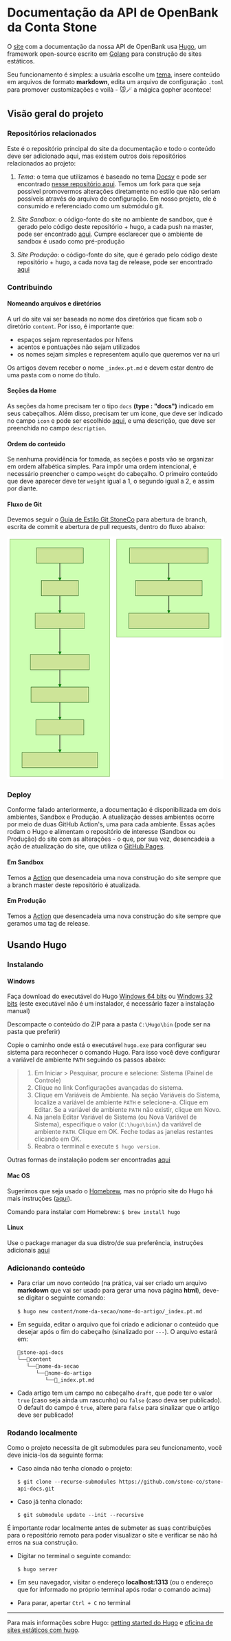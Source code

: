 # Documentação da API de OpenBank da Conta Stone

O [site](https://stone-co.github.io/) com a documentação da nossa API de OpenBank usa
[Hugo](https://gohugo.io/), um framework open-source escrito em [Golang](https://go.dev/) para construção de sites
estáticos.

Seu funcionamento é simples: a usuária escolhe um [tema](https://themes.gohugo.io/), insere conteúdo em arquivos de
formato __markdown__, edita um arquivo de configuração `.toml` para promover customizações e voilà - 🐭🪄 a mágica
gopher acontece!

## Visão geral do projeto

### Repositórios relacionados

Este é o repositório principal do site da documentação e todo o conteúdo deve ser adicionado aqui, mas existem outros
dois repositórios relacionados ao projeto:

1) *Tema*: o tema que utilizamos é baseado no tema [Docsy](https://themes.gohugo.io/docsy/)
   e pode ser encontrado [nesse repositório aqui](https://github.com/stone-co/docsy). Temos um fork para que seja
   possível promovermos alterações diretamente no estilo que não seriam possíveis através do arquivo de configuração. Em
   nosso projeto, ele é consumido e referenciado como um submódulo git.

2) *Site Sandbox*: o código-fonte do site no ambiente de sandbox, que é gerado pelo código deste repositório + hugo, a
   cada push na master, pode ser encontrado [aqui](https://github.com/stone-co/sandbox). Cumpre esclarecer que o
   ambiente de sandbox é usado como pré-produção

3) *Site Produção*: o código-fonte do site, que é gerado pelo código deste repositório + hugo, a cada nova tag de
   release, pode ser encontrado [aqui](https://github.com/stone-co/stone-co.github.io)

### Contribuindo

#### Nomeando arquivos e diretórios

A url do site vai ser baseada no nome dos diretórios que ficam sob o diretório `content`. Por isso, é importante que:

- espaços sejam representados por hífens
- acentos e pontuações não sejam utilizados
- os nomes sejam simples e representem aquilo que queremos ver na url

Os artigos devem receber o nome `_index.pt.md` e devem estar dentro de uma pasta com o nome do título.

#### Seções da Home

As seções da home precisam ter o tipo `docs` __(type : "docs")__ indicado em seus cabeçalhos. Além disso, precisam ter
um ícone, que deve ser indicado no campo `icon` e pode ser escolhido
[aqui](https://themify.me/themify-icons), e uma descrição, que deve ser preenchida no campo
`description`.

#### Ordem do conteúdo

Se nenhuma providência for tomada, as seções e posts vão se organizar em ordem alfabética simples. Para impôr uma ordem
intencional, é necessário preencher o campo `weight` do cabeçalho. O primeiro conteúdo que deve aparecer deve
ter `weight` igual a 1, o segundo igual a 2, e assim por diante.

#### Fluxo de Git

Devemos seguir
o [Guia de Estilo Git StoneCo](https://github.com/stone-payments/stoneco-best-practices/blob/master/gitStyleGuide/README_pt.md#commits)
para abertura de branch, escrita de commit e abertura de pull requests, dentro do fluxo abaixo:

![Flow](diagrama_git_flow.svg)

### Deploy

Conforme falado anteriormente, a documentação é disponibilizada em dois ambientes, Sandbox e Produção. A atualização
desses ambientes ocorre por meio de duas GitHub Action's, uma para cada ambiente. Essas ações rodam o
Hugo e alimentam o repositório de interesse (Sandbox ou Produção) do site com as alterações - o que, por sua vez, desencadeia a ação de
atualização do site, que utiliza o [GitHub Pages](https://pages.github.com/).

#### Em Sandbox

Temos a [Action](https://github.com/stone-co/stone-api-docs/blob/master/.github/workflows/sandbox.yml)
que desencadeia uma nova construção do site sempre que a branch master deste repositório é atualizada.

#### Em Produção

Temos a [Action](https://github.com/stone-co/stone-api-docs/blob/master/.github/workflows/release.yml)
que desencadeia uma nova construção do site sempre que geramos uma tag de release.

## Usando Hugo

### Instalando

#### Windows

Faça download do executável do
Hugo [Windows 64 bits](https://github.com/gohugoio/hugo/releases/download/v0.64.0/hugo_0.64.0_Windows-64bit.zip)
ou [Windows 32 bits](https://github.com/gohugoio/hugo/releases/download/v0.64.0/hugo_0.64.0_Windows-32bit.zip)
(este executável não é um instalador, é necessário fazer a instalação manual)

Descompacte o conteúdo do ZIP para a pasta `C:\Hugo\bin` (pode ser na pasta que preferir)

Copie o caminho onde está o executável `hugo.exe` para configurar seu sistema para reconhecer o comando Hugo. Para isso
você deve configurar a variável de ambiente `PATH` seguindo os passos abaixo:

> 1. Em Iniciar > Pesquisar, procure e selecione: Sistema (Painel de Controle)
> 2. Clique no link Configurações avançadas do sistema.
> 3. Clique em Variáveis de Ambiente. Na seção Variáveis do Sistema, localize a variável de ambiente `PATH` e selecione-a. Clique em Editar. Se a variável de ambiente `PATH` não existir, clique em Novo.
> 4. Na janela Editar Variável de Sistema (ou Nova Variável de Sistema), especifique o valor (`C:\hugo\bin\`) da variável de ambiente `PATH`. Clique em OK. Feche todas as janelas restantes clicando em OK.
> 5. Reabra o terminal e execute `$ hugo version`.

Outras formas de instalação podem ser encontradas [aqui](https://gohugo.io/getting-started/installing/#windows)

#### Mac OS

Sugerimos que seja usado o [Homebrew](https://brew.sh), mas no próprio site do Hugo há mais
instruções ([aqui](https://gohugo.io/getting-started/installing/#macos)).

Comando para instalar com Homebrew: `$ brew install hugo`

#### Linux

Use o package manager da sua distro/de sua preferência, instruções
adicionais [aqui](https://gohugo.io/getting-started/installing/#linux)

### Adicionando conteúdo

- Para criar um novo conteúdo (na prática, vai ser criado um arquivo __markdown__ que vai ser usado para gerar uma nova
  página __html__), deve-se digitar o seguinte comando:

  `$ hugo new content/nome-da-secao/nome-do-artigo/_index.pt.md`

- Em seguida, editar o arquivo que foi criado e adicionar o conteúdo que desejar após o fim do cabeçalho
  (sinalizado por `---`). O arquivo estará em:
    ``` 
    📂stone-api-docs    
    └──📂content    
       └──📂nome-da-secao
          └──📂nome-do-artigo
             └──📄_index.pt.md
    ```

- Cada artigo tem um campo no cabeçalho `draft`, que pode ter o valor `true` (caso seja ainda um rascunho)
  ou `false` (caso deva ser publicado). O default do campo é `true`, altere para `false` para sinalizar que o artigo
  deve ser publicado!

### Rodando localmente

Como o projeto necessita de git submodules para seu funcionamento, você deve inicia-los da seguinte forma:

- Caso ainda não tenha clonado o projeto:
    ```shell
    $ git clone --recurse-submodules https://github.com/stone-co/stone-api-docs.git
    ```

- Caso já tenha clonado:
    ```shell
    $ git submodule update --init --recursive
    ```

É importante rodar localmente antes de submeter as suas contribuições para o repositório remoto para poder visualizar o
site e verificar se não há erros na sua construção.

- Digitar no terminal o seguinte comando:
    ```shell
    $ hugo server
    ```

- Em seu navegador, visitar o endereço __localhost:1313__ (ou o endereço que for informado no próprio terminal após
  rodar o comando acima)

- Para parar, apertar `Ctrl + C` no terminal

--------

Para mais informações sobre Hugo: [getting started do Hugo](https://gohugo.io/getting-started/quick-start/) e
[oficina de sites estáticos com hugo](https://github.com/womenwhogocwb/oficina-hugo).
